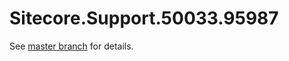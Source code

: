 # Sitecore.Support.50033.95987

See [master branch](https://github.com/sitecoresupport/Sitecore.Support.50033.95987) for details.